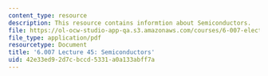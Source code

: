```yaml
---
content_type: resource
description: This resource contains informtion about Semiconductors.
file: https://ol-ocw-studio-app-qa.s3.amazonaws.com/courses/6-007-electromagnetic-energy-from-motors-to-lasers-spring-2011/42e33ed92d7cbccd5331a0a133abff7a_MIT6_007S11_lec45.pdf
file_type: application/pdf
resourcetype: Document
title: '6.007 Lecture 45: Semiconductors'
uid: 42e33ed9-2d7c-bccd-5331-a0a133abff7a
---
```

